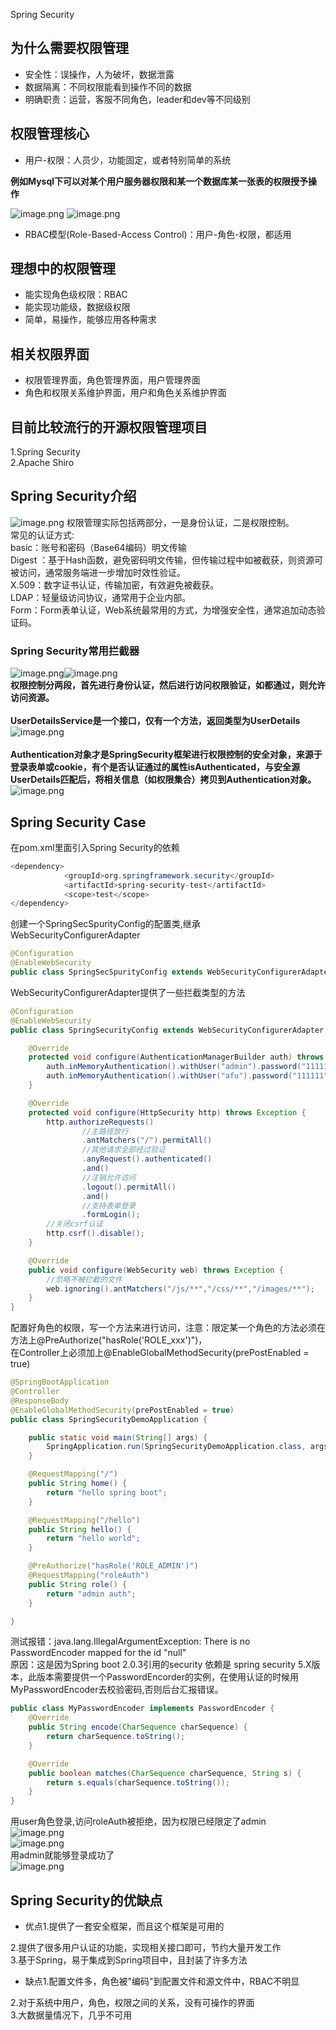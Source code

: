 Spring Security

<a name="SK74z"></a>
## 为什么需要权限管理
- 安全性：误操作，人为破坏，数据泄露
- 数据隔离：不同权限能看到操作不同的数据
- 明确职责：运营，客服不同角色，leader和dev等不同级别
<a name="GU1Vf"></a>
## 权限管理核心

- 用户-权限：人员少，功能固定，或者特别简单的系统

**例如Mysql下可以对某个用户服务器权限和某一个数据库某一张表的权限授予操作**

![image.png](https://i.loli.net/2019/08/22/b8Gj1LFJNQyEiYt.png)
![image.png](https://i.loli.net/2019/08/22/dwQU94ZmtEYfupM.png)
- RBAC模型(Role-Based-Access Control)：用户-角色-权限，都适用

<a name="eTeV8"></a>
## 理想中的权限管理

- 能实现角色级权限：RBAC
- 能实现功能级，数据级权限
- 简单，易操作，能够应用各种需求
<a name="nfFT9"></a>
## 相关权限界面

- 权限管理界面，角色管理界面，用户管理界面
- 角色和权限关系维护界面，用户和角色关系维护界面
<a name="Z0JHj"></a>
## 目前比较流行的开源权限管理项目
1.Spring Security<br />2.Apache Shiro

<a name="6RYbg"></a>
## Spring Security介绍
![image.png](https://i.loli.net/2019/08/22/AsCHOeEK6iIwxvn.png)
权限管理实际包括两部分，一是身份认证，二是权限控制。<br />常见的认证方式:<br />basic：账号和密码（Base64编码）明文传输<br />Digest ：基于Hash函数，避免密码明文传输，但传输过程中如被截获，则资源可被访问，通常服务端进一步增加时效性验证。<br />X.509：数字证书认证，传输加密，有效避免被截获。<br />LDAP：轻量级访问协议，通常用于企业内部。<br />Form：Form表单认证，Web系统最常用的方式，为增强安全性，通常追加动态验证码。

<a name="TpQSx"></a>
### Spring Security常用拦截器
![image.png](https://i.loli.net/2019/08/22/LcoqYe5lyVkK47a.png)![image.png](https://i.loli.net/2019/08/22/5NqSpwsAIm29MPa.png)<br />**权限控制分两段，首先进行身份认证，然后进行访问权限验证，如都通过，则允许访问资源。**<br /><br />**UserDetailsService是一个接口，仅有一个方法，返回类型为UserDetails**<br />
![image.png](https://i.loli.net/2019/08/22/RL43aACHgOjdrx7.png)<br /><br />**Authentication对象才是SpringSecurity框架进行权限控制的安全对象，来源于登录表单或cookie，有个是否认证通过的属性isAuthenticated，与安全源UserDetails匹配后，将相关信息（如权限集合）拷贝到Authentication对象。**<br />
![image.png](https://i.loli.net/2019/08/22/uvkLacKd27grMxX.png)
<a name="avih3"></a>
## Spring Security Case
在pom.xml里面引入Spring Security的依赖
```java
<dependency>
			<groupId>org.springframework.security</groupId>
			<artifactId>spring-security-test</artifactId>
			<scope>test</scope>
</dependency>
```
创建一个SpringSecSpurityConfig的配置类,继承WebSecurityConfigurerAdapter
```java
@Configuration
@EnableWebSecurity
public class SpringSecSpurityConfig extends WebSecurityConfigurerAdapter {}
```
WebSecurityConfigurerAdapter提供了一些拦截类型的方法

```java
@Configuration
@EnableWebSecurity
public class SpringSecurityConfig extends WebSecurityConfigurerAdapter {

    @Override
    protected void configure(AuthenticationManagerBuilder auth) throws Exception {
        auth.inMemoryAuthentication().withUser("admin").password("111111").roles("ADMIN");
        auth.inMemoryAuthentication().withUser("afu").password("111111").roles("AFU");
    }

    @Override
    protected void configure(HttpSecurity http) throws Exception {
        http.authorizeRequests()
                //主路径放行
                .antMatchers("/").permitAll()
                //其他请求全部经过验证
                .anyRequest().authenticated()
                .and()
                //注销允许访问
                .logout().permitAll()
                .and()
                //支持表单登录
                .formLogin();
        //关闭csrf认证
        http.csrf().disable();
    }

    @Override
    public void configure(WebSecurity web) throws Exception {
        //忽略不被拦截的文件
        web.ignoring().antMatchers("/js/**","/css/**","/images/**");
    }
}
```

配置好角色的权限，写一个方法来进行访问，注意：限定某一个角色的方法必须在方法上@PreAuthorize("hasRole('ROLE_xxx')")，<br />在Controller上必须加上@EnableGlobalMethodSecurity(prePostEnabled = true)
```java
@SpringBootApplication
@Controller
@ResponseBody
@EnableGlobalMethodSecurity(prePostEnabled = true)
public class SpringSecurityDemoApplication {

	public static void main(String[] args) {
		SpringApplication.run(SpringSecurityDemoApplication.class, args);
	}

	@RequestMapping("/")
	public String home() {
		return "hello spring boot";
	}

	@RequestMapping("/hello")
	public String hello() {
		return "hello world";
	}

	@PreAuthorize("hasRole('ROLE_ADMIN')")
	@RequestMapping("roleAuth")
	public String role() {
		return "admin auth";
	}

}
```
测试报错：java.lang.IllegalArgumentException: There is no PasswordEncoder mapped for the id "null" <br />原因：这是因为Spring boot 2.0.3引用的security 依赖是 spring security 5.X版本，此版本需要提供一个PasswordEncorder的实例，在使用认证的时候用MyPasswordEncoder去校验密码,否则后台汇报错误。

```java
public class MyPasswordEncoder implements PasswordEncoder {
    @Override
    public String encode(CharSequence charSequence) {
        return charSequence.toString();
    }

    @Override
    public boolean matches(CharSequence charSequence, String s) {
        return s.equals(charSequence.toString());
    }
}
```
用user角色登录,访问roleAuth被拒绝，因为权限已经限定了admin<br />![image.png](https://i.loli.net/2019/08/22/av6CONFERKVJ8IM.png)<br />![image.png](https://i.loli.net/2019/08/22/Shtz1UbqpJTfmuO.png)<br />用admin就能够登录成功了<br />![image.png](https://i.loli.net/2019/08/22/DEzotOGh9QFUgik.png)

<a name="ndLMv"></a>
## Spring Security的优缺点

- 优点1.提供了一套安全框架，而且这个框架是可用的

2.提供了很多用户认证的功能，实现相关接口即可，节约大量开发工作<br />3.基于Spring，易于集成到Spring项目中，且封装了许多方法

- 缺点1.配置文件多，角色被"编码"到配置文件和源文件中，RBAC不明显

2.对于系统中用户，角色，权限之间的关系，没有可操作的界面<br />3.大数据量情况下，几乎不可用

